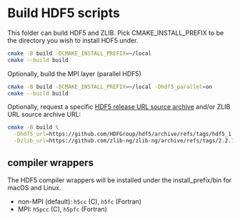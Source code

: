 # Build HDF5 scripts

This folder can build HDF5 and ZLIB.
Pick CMAKE_INSTALL_PREFIX to be the directory you wish to install HDF5 under.

```sh
cmake -B build -DCMAKE_INSTALL_PREFIX=~/local
cmake --build build
```

Optionally, build the MPI layer (parallel HDF5)

```sh
cmake -B build -DCMAKE_INSTALL_PREFIX=~/local -Dhdf5_parallel=on
cmake --build build
```

Optionally, request a specific
[HDF5 release URL source archive](https://github.com/HDFGroup/hdf5/releases)
and/or ZLIB URL source archive URL:

```sh
cmake -B build \
  -Dhdf5_url=https://github.com/HDFGroup/hdf5/archive/refs/tags/hdf5_1.14.4.3.tar.gz \
  -Dzlib_url=https://github.com/zlib-ng/zlib-ng/archive/refs/tags/2.2.1.tar.gz
```

## compiler wrappers

The HDF5 compiler wrappers will be installed under the install_prefix/bin for macOS and Linux.

* non-MPI (default): `h5cc` (C), `h5fc` (Fortran)
* MPI: `h5pcc` (C), `h5pfc` (Fortran)
